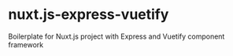 # nuxt.js-express-vuetify
Boilerplate for Nuxt.js project with Express and Vuetify component framework
